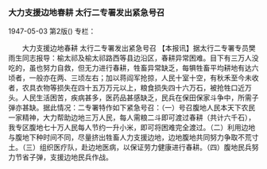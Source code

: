 ### 大力支援边地春耕  太行二专署发出紧急号召

1947-05-03
第2版()
专栏：

　　大力支援边地春耕
    太行二专署发出紧急号召
    【本报讯】据太行二专署专员樊雨生同志报导：榆太祁及榆太祁路西等县边沿区，春耕异常困难。目下有三万人没吃的，虽也努力自救，但无力进行春耕，牲畜异常缺乏，每犋牲畜平均耕地有达六顷者，一般亦在两、三顷左右；加以蒋阎军抢掠，人民十室十空，有秋禾至今未收者，农具衣物等损失在四十五万万元以上，粮食损失四十六万石，被抢牲口近万头。人民生活困苦，疾病甚多，医药品甚感缺乏，民兵在保田保家斗争中，所需子弹亦甚缺。据此情况：二专署特作如下紧急号召：（一）号召腹地人民本天下农民一家精神，大力帮助边地三万人民，每人需粮二斗即可渡过春耕（共计六千石），我专区腹地七十万人民每人节约一升小米，即可将困难完全渡过。（二）利用边地与腹地下种时间不同，尽量挤出牲畜人力支援边地，边地腹地共同努力争取不荒寸土。（三）组织医疗队，赴边地医病，以保证劳力健康进行春耕。（四）腹地民兵努力节省子弹，支援边地民兵作战。
